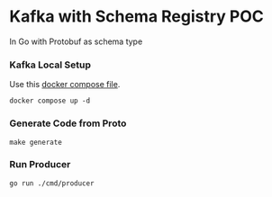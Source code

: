 # Kafka with Schema Registry POC

In Go with Protobuf as schema type

### Kafka Local Setup

Use this [docker compose file](https://gist.github.com/crazyoptimist/b71971ce5daea9d1cdf7f2b84e7abeb3).

```
docker compose up -d
```

### Generate Code from Proto

```
make generate
```

### Run Producer

```
go run ./cmd/producer
```
